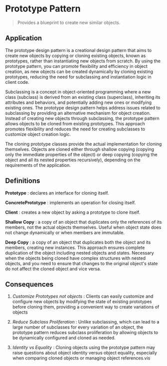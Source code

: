 # Prototype Pattern

> Provides a blueprint to create new similar objects.

## Application

The prototype design pattern is a creational design pattern that aims to create new objects by copying or cloning existing objects, known as prototypes, rather than instantiating new objects from scratch. By using the prototype pattern, you can promote flexibility and efficiency in object creation, as new objects can be created dynamically by cloning existing prototypes, reducing the need for subclassing and instantiation logic in client code.

Subclassing is a concept in object-oriented programming where a new class (subclass) is derived from an existing class (superclass), inheriting its attributes and behaviors, and potentially adding new ones or modifying existing ones. The prototype design pattern helps address issues related to subclassing by providing an alternative mechanism for object creation. Instead of creating new objects through subclassing, the prototype pattern allows objects to be cloned from existing prototypes. This approach promotes flexibility and reduces the need for creating subclasses to customize object creation logic.

The cloning prototype classes provide the actual implementation for cloning themselves. Objects are cloned either through shallow copying (copying only the immediate properties of the object) or deep copying (copying the object and all its nested properties recursively), depending on the requirements of the application.

## Definitions

**Prototype**
: declares an interface for cloning itself.

**ConcretePrototype**
: implements an operation for closing itself.

**Client**
: creates a new object by asking a prototype to clone itself.

**Shallow Copy**
: a copy of an object that duplicates only the references of its members, not the actual objects themselves. Useful when object state does not change dynamically or when members are immutable.

**Deep Copy**
: a copy of an object that duplicates both the object and its members, creating new instances. This approach ensures complete duplication of the object including nested objects and states. Necessary when the objects being cloned have complex structures with nested objects, and you need to ensure that changes to the original object's state do not affect the cloned object and vice versa.

## Consequences

1. _Customize Prototypes not objects_
   : Clients can easily customize and configure new objects by modifying the state of existing prototypes before cloning them, providing a convenient way to create variations of objects

2. _Reduce Subclass Proliferation_
   : Unlike subclassing, which can lead to a large number of subclasses for every variation of an object, the prototype pattern reduces subclass proliferation by allowing objects to be dynamically configured and cloned as needed.

3. _Identity vs Equality_
   : Cloning objects using the prototype pattern may raise questions about object identity versus object equality, especially when comparing cloned objects or managing object references.vis
